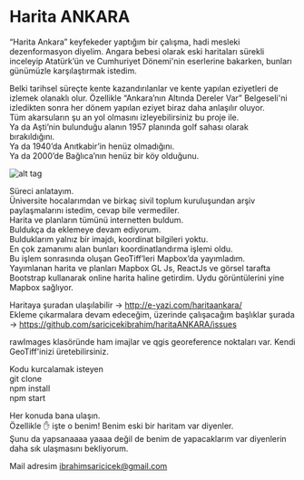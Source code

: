# Harita ANKARA

“Harita Ankara” keyfekeder yaptığım bir çalışma, hadi mesleki dezenformasyon diyelim.
Angara bebesi olarak eski haritaları sürekli inceleyip Atatürk’ün ve Cumhuriyet Dönemi'nin eserlerine bakarken, bunları günümüzle karşılaştırmak istedim.

Belki tarihsel süreçte kente kazandırılanlar ve kente yapılan eziyetleri de izlemek olanaklı olur.
Özellikle “Ankara’nın Altında Dereler Var” Belgeseli'ni izledikten sonra her dönem yapılan eziyet biraz daha anlaşılır oluyor.         
Tüm akarsuların şu an yol olmasını izleyebilirsiniz bu proje ile.     
Ya da Aşti’nin bulunduğu alanın 1957 planında golf sahası olarak bırakıldığını.     
Ya da 1940’da Anıtkabir’in henüz olmadığını.     
Ya da 2000’de Bağlıca’nın henüz bir köy olduğunu.

![alt tag](http://e-yazi.com/images/haritaankara/4maps_sm.png)

Süreci anlatayım.     
Üniversite hocalarımdan ve birkaç sivil toplum kuruluşundan arşiv paylaşmalarını istedim, cevap bile vermediler.     
Harita ve planların tümünü internetten buldum.     
Buldukça da eklemeye devam ediyorum.     
Bulduklarım yalnız bir imajdı, koordinat bilgileri yoktu.     
En çok zamanımı alan bunları koordinatlandırma işlemi oldu.     
Bu işlem sonrasında oluşan GeoTiff’leri Mapbox’da yayımladım.     
Yayımlanan harita ve planları Mapbox GL Js, ReactJs ve görsel tarafta Bootstrap kullanarak online harita haline getirdim. Uydu görüntülerini yine Mapbox sağlıyor.     

Haritaya şuradan ulaşılabilir -> http://e-yazi.com/haritaankara/     
Ekleme çıkarmalara devam edeceğim, üzerinde çalışacağım başlıklar şurada -> https://github.com/saricicekibrahim/haritaANKARA/issues     

rawImages klasöründe ham imajlar ve qgis georeference noktaları var. Kendi GeoTiff'inizi üretebilirsiniz.

Kodu kurcalamak isteyen     
git clone     
npm install     
npm start     

Her konuda bana ulaşın.     
Özellikle ✋ işte o benim! Benim eski bir haritam var diyenler.     
Şunu da yapsanaaaa yaaaa değil de benim de yapacaklarım var diyenlerin daha sık ulaşmasını bekliyorum.     

Mail adresim ibrahimsaricicek@gmail.com
